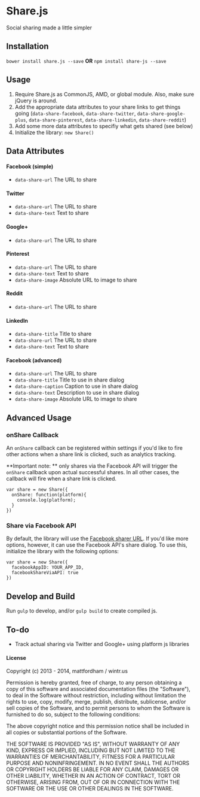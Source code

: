 # Share.js

Social sharing made a little simpler

## Installation

`bower install share.js --save` **OR** `npm install share-js --save`

## Usage

1. Require Share.js as CommonJS, AMD, or global module. Also, make sure jQuery is around.
2. Add the appropriate data attributes to your share links to get things going (`data-share-facebook`, `data-share-twitter`, `data-share-google-plus`, `data-share-pinterest`, `data-share-linkedin`, `data-share-reddit`)
3. Add some more data attributes to specifiy what gets shared (see below)
4. Initialize the library: `new Share()`

## Data Attributes 

#### Facebook (simple) 
- `data-share-url` The URL to share  

#### Twitter 
- `data-share-url` The URL to share  
- `data-share-text` Text to share 

#### Google+ 
- `data-share-url` The URL to share  

#### Pinterest
- `data-share-url` The URL to share  
- `data-share-text` Text to share  
- `data-share-image` Absolute URL to image to share  

#### Reddit 
- `data-share-url` The URL to share  

#### LinkedIn 
- `data-share-title` Title to share 
- `data-share-url` The URL to share
- `data-share-text` Text to share 

#### Facebook (advanced)
- `data-share-url` The URL to share  
- `data-share-title` Title to use in share dialog  
- `data-share-caption` Caption to use in share dialog   
- `data-share-text` Description to use in share dialog   
- `data-share-image` Absolute URL to image to share

## Advanced Usage

### onShare Callback 

An `onShare` callback can be registered within settings if you'd like to fire other actions when a share link is clicked, such as analytics tracking. 

**Important note: ** only shares via the Facebook API will trigger the `onShare` callback upon actual successful shares. In all other cases, the callback will fire when a share link is clicked.

```
var share = new Share({
  onShare: function(platform){
    console.log(platform);
  }
})
```

### Share via Facebook API

By default, the library will use the [Facebook sharer URL](https://www.facebook.com/sharer/sharer.php?u=http://www.github.com). If you'd like more options, however, it can use the Facebook API's share dialog. To use this, initialize the library with the following options:

```
var share = new Share({
  facebookAppID: YOUR_APP_ID, 
  facebookShareViaAPI: true
})
```

## Develop and Build

Run `gulp` to develop, and/or `gulp build` to create compiled js.

## To-do
- Track actual sharing via Twitter and Google+ using platform js libraries

#### License

Copyright (c) 2013 - 2014, mattfordham / wintr.us

Permission is hereby granted, free of charge, to any person obtaining a copy
of this software and associated documentation files (the "Software"), to deal
in the Software without restriction, including without limitation the rights
to use, copy, modify, merge, publish, distribute, sublicense, and/or sell
copies of the Software, and to permit persons to whom the Software is
furnished to do so, subject to the following conditions:

The above copyright notice and this permission notice shall be included in
all copies or substantial portions of the Software.

THE SOFTWARE IS PROVIDED "AS IS", WITHOUT WARRANTY OF ANY KIND, EXPRESS OR
IMPLIED, INCLUDING BUT NOT LIMITED TO THE WARRANTIES OF MERCHANTABILITY,
FITNESS FOR A PARTICULAR PURPOSE AND NONINFRINGEMENT. IN NO EVENT SHALL THE
AUTHORS OR COPYRIGHT HOLDERS BE LIABLE FOR ANY CLAIM, DAMAGES OR OTHER
LIABILITY, WHETHER IN AN ACTION OF CONTRACT, TORT OR OTHERWISE, ARISING FROM,
OUT OF OR IN CONNECTION WITH THE SOFTWARE OR THE USE OR OTHER DEALINGS IN
THE SOFTWARE.